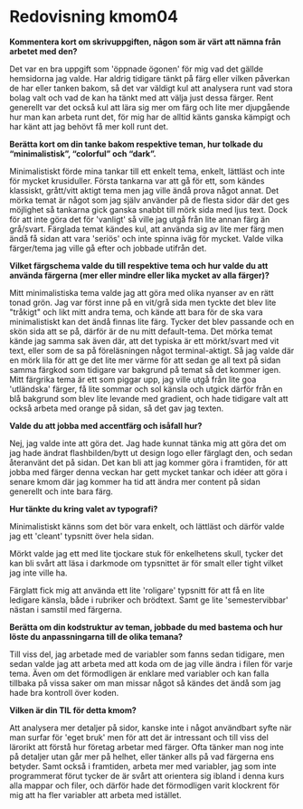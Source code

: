 ---
---
Redovisning kmom04
=========================
__Kommentera kort om skrivuppgiften, någon som är värt att nämna från arbetet med den?__

Det var en bra uppgift som 'öppnade ögonen' för mig vad det gällde hemsidorna jag valde. Har aldrig tidigare tänkt på färg eller vilken påverkan de har eller tanken bakom, så det var väldigt kul att analysera runt vad stora bolag valt och vad de kan ha tänkt med att välja just dessa färger.
Rent generellt var det också kul att lära sig mer om färg och lite mer djupgående hur man kan arbeta runt det, för mig har de alltid känts ganska kämpigt och har känt att jag behövt få mer koll runt det.

__Berätta kort om din tanke bakom respektive teman, hur tolkade du “minimalistisk”, “colorful” och “dark”.__

Minimalistiskt förde mina tankar till ett enkelt tema, enkelt, lättläst och inte för mycket krusiduller. Första tankarna var att gå för ett, som kändes klassiskt, grått/vitt aktigt tema men jag ville ändå prova något annat.
Det mörka temat är något som jag själv använder på de flesta sidor där det ges möjlighet så tankarna gick ganska snabbt till mörk sida med ljus text. Dock för att inte göra det för 'vanligt' så ville jag utgå från lite annan färg än grå/svart.
Färglada temat kändes kul, att använda sig av lite mer färg men ändå få sidan att vara 'seriös' och inte spinna iväg för mycket. Valde vilka färger/tema jag ville gå efter och jobbade utifrån det.


__Vilket färgschema valde du till respektive tema och hur valde du att använda färgerna (mer eller mindre eller lika mycket av alla färger)?__

Mitt minimalistiska tema valde jag att göra med olika nyanser av en rätt tonad grön. Jag var först inne på en vit/grå sida men tyckte det blev lite "tråkigt" och likt mitt andra tema, och kände att bara för de ska vara minimalistiskt kan det ändå finnas lite färg. Tycker det blev passande och en skön sida att se på, därför är de nu mitt default-tema.
Det mörka temat kände jag samma sak även där, att det typiska är ett mörkt/svart med vit text, eller som de sa på föreläsningen något terminal-aktigt. Så jag valde där en mörk lila för att ge det lite mer värme för att sedan ge all text på sidan samma färgkod som tidigare var bakgrund på temat så det kommer igen.
Mitt färgrika tema är ett som piggar upp, jag ville utgå från lite goa 'utländska' färger, få lite sommar och sol känsla och utgick därför från en blå bakgrund som blev lite levande med gradient, och hade tidigare valt att också arbeta med orange på sidan, så det gav jag texten.


__Valde du att jobba med accentfärg och isåfall hur?__

Nej, jag valde inte att göra det. Jag hade kunnat tänka mig att göra det om jag hade ändrat flashbilden/bytt ut design logo eller färglagt den, och sedan återanvänt det på sidan. Det kan bli att jag kommer göra i framtiden, för att jobba med färger denna veckan har gett mycket tankar och idéer att göra i senare kmom där jag kommer ha tid att ändra mer content på sidan generellt och inte bara färg.

__Hur tänkte du kring valet av typografi?__

Minimalistiskt känns som det bör vara enkelt, och lättläst och därför valde jag ett 'cleant' typsnitt över hela sidan.

Mörkt valde jag ett med lite tjockare stuk för enkelhetens skull, tycker det kan bli svårt att läsa i darkmode om typsnittet är för smalt eller tight vilket jag inte ville ha.

Färglatt fick mig att använda ett lite 'roligare' typsnitt för att få en lite ledigare känsla, både i rubriker och brödtext. Samt ge lite 'semestervibbar' nästan i samstil med färgerna.

__Berätta om din kodstruktur av teman, jobbade du med bastema och hur löste du anpassningarna till de olika temana?__

Till viss del, jag arbetade med de variabler som fanns sedan tidigare, men sedan valde jag att arbeta med att koda om de jag ville ändra i filen för varje tema. Även om det förmodligen är enklare med variabler och kan falla tillbaka på vissa saker om man missar något så kändes det ändå som jag hade bra kontroll över koden.

__Vilken är din TIL för detta kmom?__

Att analysera mer detaljer på sidor, kanske inte i något användbart syfte när man surfar för 'eget bruk' men för att det är intressant och till viss del lärorikt att förstå hur företag arbetar med färger. Ofta tänker man nog inte på detaljer utan går mer på helhet, eller tänker alls på vad färgerna ens betyder.
Samt också i framtiden, arbeta mer med variabler, jag som inte programmerat förut tycker de är svårt att orientera sig ibland i denna kurs alla mappar och filer, och därför hade det förmodligen varit klockrent för mig att ha fler variabler att arbeta med istället.
